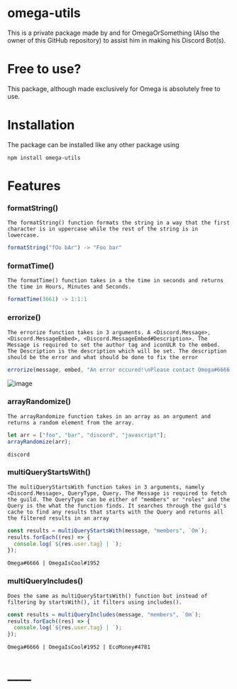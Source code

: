 # omega-utils

This is a private package made by and for OmegaOrSomething (Also the owner of this GitHub repository) to assist him in making his Discord Bot(s).

# Free to use?

This package, although made exclusively for Omega is absolutely free to use.

# Installation

The package can be installed like any other package using

```
npm install omega-utils
```

# Features

### formatString()

`The formatString() function formats the string in a way that the first character is in uppercase while the rest of the string is in lowercase.`

```js
formatString("fOo bAr") -> "Foo bar"
```

### formatTime()

`The formatTime() function takes in a the time in seconds and returns the time in Hours, Minutes and Seconds.`

```js
formatTime(3661) -> 1:1:1
```

### errorize()

`The errorize function takes in 3 arguments. A <Discord.Message>, <Discord.MessageEmbed>, <Discord.MessageEmbed#Description>. The Message is required to set the author tag and iconULR to the embed. The Description is the description which will be set. The description should be the error and what should be done to fix the error`

```js
errorize(message, embed, "An error occured!\nPlease contact Omega#6666 to fix the error") ->
```

![image](https://user-images.githubusercontent.com/95863526/158995029-aaa3b783-81ae-46d7-9bf3-259fbde90c89.png)

### arrayRandomize()

`The arrayRandomize function takes in an array as an argument and returns a random element from the array.`

```js
let arr = ["foo", "bar", "discord", "javascript"];
arrayRandomize(arr);
```

`discord`

### multiQueryStartsWith()

`The multiQueryStartsWith function takes in 3 arguments, namely <Discord.Message>, QueryType, Query. The Message is required to fetch the guild. The QueryType can be either of "members" or "roles" and the Query is the what the function finds. It searches through the guild's cache to find any results that starts with the Query and returns all the filtered results in an array`

```js
const results = multiQueryStartsWith(message, "members", `Om`);
results.forEach((res) => {
  console.log(`${res.user.tag} | `);
});
```

`Omega#6666 | OmegaIsCool#1952`

### multiQueryIncludes()

`Does the same as multiQueryStartsWith() function but instead of filtering by startsWith(), it filters using includes().`

```js
const results = multiQueryIncludes(message, "members", `Om`);
results.forEach((res) => {
  console.log(`${res.user.tag} | `);
});
```

`Omega#6666 | OmegaIsCool#1952 | EcoMoney#4781`

# ************************************\_\_\_\_************************************
